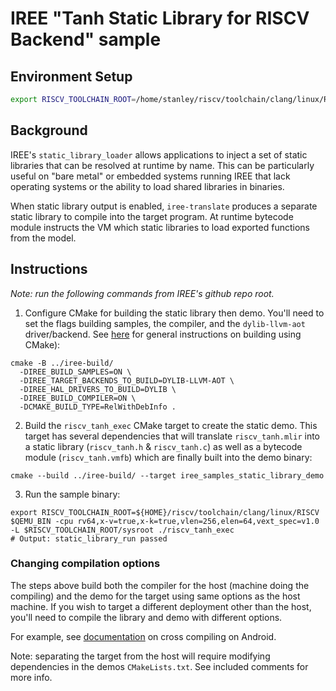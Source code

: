 # IREE "Tanh Static Library for RISCV Backend" sample

## Environment Setup
```sh
export RISCV_TOOLCHAIN_ROOT=/home/stanley/riscv/toolchain/clang/linux/RISCV
```
## Background

IREE's `static_library_loader` allows applications to inject a set of static
libraries that can be resolved at runtime by name. This can be particularly
useful on "bare metal" or embedded systems running IREE that lack operating
systems or the ability to load shared libraries in binaries.

When static library output is enabled, `iree-translate` produces a separate
static library to compile into the target program. At runtime bytecode module
instructs the VM which static libraries to load exported functions from the
model.

## Instructions
_Note: run the following commands from IREE's github repo root._

1. Configure CMake for building the static library then demo. You'll need to set
the flags building samples, the compiler, and the `dylib-llvm-aot`
driver/backend. See
[here](https://google.github.io/iree/building-from-source/getting-started/)
for general instructions on building using CMake):

  ```shell
  cmake -B ../iree-build/
    -DIREE_BUILD_SAMPLES=ON \
    -DIREE_TARGET_BACKENDS_TO_BUILD=DYLIB-LLVM-AOT \
    -DIREE_HAL_DRIVERS_TO_BUILD=DYLIB \
    -DIREE_BUILD_COMPILER=ON \
    -DCMAKE_BUILD_TYPE=RelWithDebInfo .
  ```

2. Build the `riscv_tanh_exec` CMake target to create the static demo. This
target has several dependencies that will translate `riscv_tanh.mlir` into a
static library (`riscv_tanh.h` & `riscv_tanh.c`) as well as a bytecode module
(`riscv_tanh.vmfb`) which are finally built into the demo binary:

  ```shell
  cmake --build ../iree-build/ --target iree_samples_static_library_demo
  ```

3. Run the sample binary:

  ```shell
  export RISCV_TOOLCHAIN_ROOT=${HOME}/riscv/toolchain/clang/linux/RISCV
  $QEMU_BIN -cpu rv64,x-v=true,x-k=true,vlen=256,elen=64,vext_spec=v1.0 -L $RISCV_TOOLCHAIN_ROOT/sysroot ./riscv_tanh_exec
  # Output: static_library_run passed
  ```

### Changing compilation options

The steps above build both the compiler for the host (machine doing the
compiling) and the demo for the target using same options as the host machine.
If you wish to target a different deployment other than the host, you'll need to
compile the library and demo with different options.

For example, see
[documentation](https://google.github.io/iree/building-from-source/android/)
on cross compiling on Android.

Note: separating the target from the host will require modifying dependencies in
the demos `CMakeLists.txt`. See included comments for more info.
